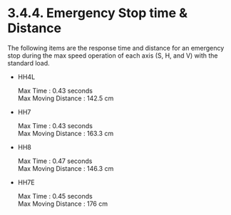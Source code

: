 ﻿# 3.4.4. Emergency Stop time & Distance

The following items are the response time and distance for an emergency stop during the max speed operation of each axis (S, H, and V) with the standard load.

*	HH4L<p>
Max Time	: 0.43 seconds<br>
Max Moving Distance : 142.5 cm<br>

*	HH7<p>
Max Time	: 0.43 seconds<br>
Max Moving Distance : 163.3 cm<br>

*	HH8<p>
Max Time : 0.47 seconds<br>
Max Moving Distance : 146.3 cm<br>

*	HH7E<p>
Max Time	: 0.45 seconds<br>
Max Moving Distance : 176 cm
